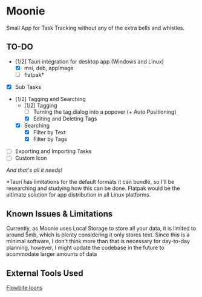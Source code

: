 # Moonie

Small App for Task Tracking without any of the extra bells and whistles.

## TO-DO

- [1/2] Tauri integration for desktop app (Windows and Linux)
  - [x] msi, deb, appImage
  - [ ] flatpak\*
- [x] Sub Tasks
- [1/2] Tagging and Searching
  - [1/2] Tagging
    - [ ] Turning the tag dialog into a popover (+ Auto Positioning)
    - [x] Editing and Deleting Tags
  - [x] Searching
    - [x] Filter by Text
    - [x] Filter by Tags
- [ ] Exporting and Importing Tasks
- [ ] Custom Icon

_And that's all it needs!_

\*Tauri has limitations for the default formats it can bundle, so I'll be researching and studying how this can be done. Flatpak would be the ultimate solution for app distribution in all Linux platforms.

## Known Issues & Limitations

Currently, as Moonie uses Local Storage to store all your data, it is limited to around 5mb, which is plenty considering it only stores text. Since this is a minimal software, I don't think more than that is necessary for day-to-day planning, however, I might update the codebase in the future to acommodate larger amounts of data

## External Tools Used

[Flowbite Icons](https://flowbite.com/icons/)
